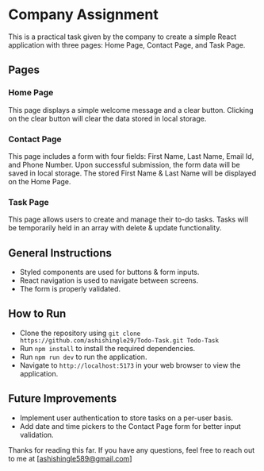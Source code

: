 
# Company Assignment

This is a practical task given by the company to create a simple React application with three pages: Home Page, Contact Page, and Task Page.

## Pages

### Home Page

This page displays a simple welcome message and a clear button. Clicking on the clear button will clear the data stored in local storage.

### Contact Page

This page includes a form with four fields: First Name, Last Name, Email Id, and Phone Number. Upon successful submission, the form data will be saved in local storage. The stored First Name & Last Name will be displayed on the Home Page.

### Task Page

This page allows users to create and manage their to-do tasks. Tasks will be temporarily held in an array with delete & update functionality.

## General Instructions

- Styled components are used for buttons & form inputs.
- React navigation is used to navigate between screens.
- The form is properly validated.

## How to Run

- Clone the repository using `git clone https://github.com/ashishingle29/Todo-Task.git Todo-Task`
- Run `npm install` to install the required dependencies.
- Run `npm run dev` to run the application.
- Navigate to `http://localhost:5173` in your web browser to view the application.

## Future Improvements

- Implement user authentication to store tasks on a per-user basis.
- Add date and time pickers to the Contact Page form for better input validation.

Thanks for reading this far. If you have any questions, feel free to reach out to me at [ashishingle589@gmail.com]
